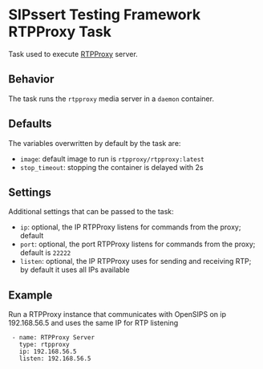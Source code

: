 # SIPssert Testing Framework RTPProxy Task

Task used to execute [RTPProxy](https://www.rtpproxy.org/) server.

## Behavior

The task runs the `rtpproxy` media server in a `daemon` container.

## Defaults

The variables overwritten by default by the task are:

* `image`: default image to run is `rtpproxy/rtpproxy:latest`
* `stop_timeout`: stopping the container is delayed with 2s

## Settings

Additional settings that can be passed to the task:

* `ip`: optional, the IP RTPProxy listens for commands from the proxy; default
* `port`: optional, the port RTPProxy listens for commands from the proxy; default
is `22222`
* `listen`: optional, the IP RTPProxy uses for sending and receiving RTP; by
default it uses all IPs available

## Example

Run a RTPProxy instance that communicates with OpenSIPS on ip 192.168.56.5 and
uses the same IP for RTP listening

```
 - name: RTPProxy Server
   type: rtpproxy
   ip: 192.168.56.5
   listen: 192.168.56.5
```
